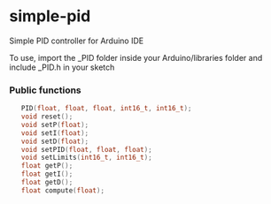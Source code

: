 # simple-pid
Simple PID controller for Arduino IDE

To use, import the _PID folder inside your Arduino/libraries folder and include _PID.h in your sketch

### Public functions
```C
   PID(float, float, float, int16_t, int16_t);
   void reset();
   void setP(float);
   void setI(float);
   void setD(float);
   void setPID(float, float, float);
   void setLimits(int16_t, int16_t);
   float getP();
   float getI();
   float getD();
   float compute(float);
  ```
